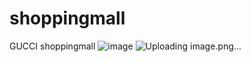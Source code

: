 # shoppingmall
GUCCI shoppingmall
![image](https://user-images.githubusercontent.com/68066598/220843052-8f879048-b4d1-4ac8-8039-0b32f84950e8.png)
![Uploading image.png…]()
